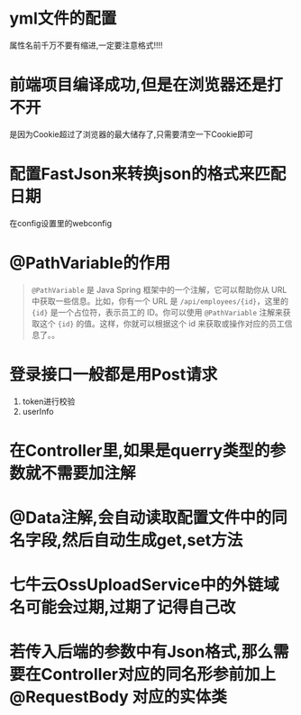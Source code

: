 # yml文件的配置

属性名前千万不要有缩进,一定要注意格式!!!!

# 前端项目编译成功,但是在浏览器还是打不开

是因为Cookie超过了浏览器的最大储存了,只需要清空一下Cookie即可

#  配置FastJson来转换json的格式来匹配日期

在config设置里的webconfig

# @PathVariable的作用

> `@PathVariable` 是 Java Spring 框架中的一个注解，它可以帮助你从 URL 中获取一些信息。比如，你有一个 URL 是 `/api/employees/{id}`，这里的 `{id}` 是一个占位符，表示员工的 ID。你可以使用 `@PathVariable` 注解来获取这个 `{id}` 的值。这样，你就可以根据这个 id 来获取或操作对应的员工信息了。。



# 登录接口一般都是用Post请求

1. token进行校验
2. userInfo



# 在Controller里,如果是querry类型的参数就不需要加注解



# @Data注解,会自动读取配置文件中的同名字段,然后自动生成get,set方法

# 七牛云OssUploadService中的外链域名可能会过期,过期了记得自己改

# 若传入后端的参数中有Json格式,那么需要在Controller对应的同名形参前加上@RequestBody 对应的实体类